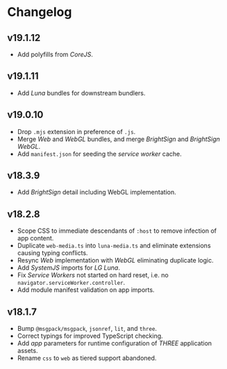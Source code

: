 # Changelog
## v19.1.12
- Add polyfills from _CoreJS_.

## v19.1.11
- Add _Luna_ bundles for downstream bundlers.

## v19.0.10
- Drop `.mjs` extension in preference of `.js`.
- Merge _Web_ and _WebGL_ bundles, and merge _BrightSign_ and _BrightSign WebGL_.
- Add `manifest.json` for seeding the _service worker_ cache.

## v18.3.9
- Add _BrightSign_ detail including WebGL implementation.

## v18.2.8
- Scope CSS to immediate descendants of `:host` to remove infection of app content.
- Duplicate `web-media.ts` into `luna-media.ts` and eliminate extensions causing typing conflicts.
- Resync _Web_ implementation with _WebGL_ eliminating duplicate logic.
- Add _SystemJS_ imports for _LG Luna_.
- Fix _Service Workers_ not started on hard reset, i.e. no `navigator.serviceWorker.controller`.
- Add module manifest validation on app imports.

## v18.1.7
- Bump `@msgpack/msgpack`, `jsonref`, `lit`, and `three`.
- Correct typings for improved TypeScript checking.
- Add _app_ parameters for runtime configuration of _THREE_ application assets.
- Rename `css` to `web` as tiered support abandoned.
